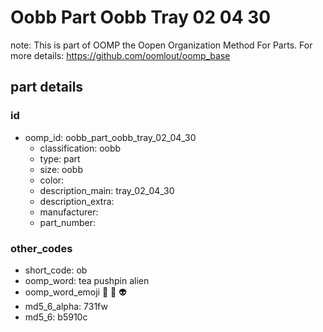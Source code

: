 # Oobb Part Oobb Tray 02 04 30  

note: This is part of OOMP the Oopen Organization Method For Parts. For more details: https://github.com/oomlout/oomp_base

##  part details





### id
* oomp_id: oobb_part_oobb_tray_02_04_30
  * classification: oobb
  * type: part
  * size: oobb
  * color: 
  * description_main: tray_02_04_30
  * description_extra: 
  * manufacturer: 
  * part_number: 

### other_codes
* short_code: ob
* oomp_word: tea pushpin alien
* oomp_word_emoji :tea: :pushpin: :alien:
* md5_6_alpha: 731fw
* md5_6: b5910c